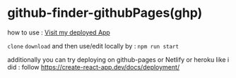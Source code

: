 #            github-finder-githubPages(ghp)

how to use : [Visit my deployed App](https://parwinders.github.io/github-finder-ghp/)

`clone` `download` and  then use/edit locally by : `npm run start`
 
additionally you can try deploying on github-pages or Netlify or heroku like i did : follow https://create-react-app.dev/docs/deployment/
